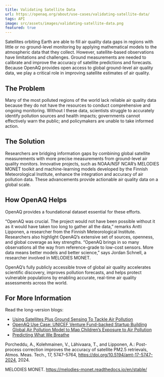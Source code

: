 ```yaml
---
title: Validating Satellite Data
url: https://openaq.org/about/use-cases/validating-satellite-data/
tags: API
image: src/assets/images/validating-satellite-data.png
featured: true
---
```

Satellites orbiting Earth are able to fill air quality data gaps in regions with little or no ground-level monitoring by applying mathematical models to the atmospheric data that they collect. However, satellite-based observations have limitations and challenges. Ground measurements are needed to calibrate and improve the accuracy of satellite predictions and forecasts. Because OpenAQ provides open access to global ground-level air quality data, we play a critical role in improving satellite estimates of air quality.



## **The Problem**

Many of the most polluted regions of the world lack reliable air quality data because they do not have the resources to conduct comprehensive and ongoing monitoring. Without l these data, scientists struggle to accurately identify pollution sources and health impacts; governments cannot effectively warn the public; and policymakers are unable to take informed action.



## **The Solution**

Researchers are bridging information gaps by combining global satellite measurements with more precise measurements from ground-level air quality monitors. Innovative projects, such as NOAA/NSF NCAR’s MELODIES MONET toolkit and machine-learning models developed by the Finnish Meteorological Institute, enhance the integration and accuracy of air pollution data. These advancements provide actionable air quality data on a global scale.



## **How OpenAQ Helps**

OpenAQ provides a foundational dataset essential for these efforts. 

“OpenAQ was crucial. The project would not have been possible without it as it would have taken too long to gather all the data,” remarks Antti Lipponen, a researcher from the Finnish Meteorological Institute. Researchers also highlight OpenAQ’s extensive set of sources, openness, and global coverage as key strengths. “OpenAQ brings in so many observations all the way from reference-grade to low-cost sensors. More data means better models and better science,” says Jordan Schnell, a researcher involved in MELODIES MONET.

OpenAQ’s fully publicly accessible trove of global air quality accelerates scientific discovery, improves pollution forecasts, and helps protect vulnerable populations by enabling accurate, real-time air quality assessments across the world.



## **For More Information** 



Read the long-version blogs: 

* [Using Satellites Plus Ground Sensing To Tackle Air Pollution](https://openaq.medium.com/using-satellites-plus-ground-sensing-to-tackle-air-pollution-1b7ace8c3337?source=user_profile_page---------3-------------8db821dff76b----------------------)
* [OpenAQ Use Case: UNICEF Venture Fund-backed Startup Building Global Air Pollution Model to Map Children’s Exposure to Air Pollution](https://openaq.medium.com/openaq-use-case-unicef-venture-fund-backed-startup-building-global-air-pollution-model-to-map-f4cd69416634)
* [Predicting What We Breathe](https://openaq.medium.com/predicting-what-we-breathe-fc929cf7f2fa)

Porcheddu, A., Kolehmainen, V., Lähivaara, T., and Lipponen, A.: Post-process correction improves the accuracy of satellite PM2.5 retrievals, Atmos. Meas. Tech., 17, 5747–5764, <https://doi.org/10.5194/amt-17-5747-2024>, 2024. 

MELODIES MONET. <https://melodies-monet.readthedocs.io/en/stable/>
